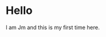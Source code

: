 <html>
  <head>
    <title>This is my first time</title>
  </head>
  <body>
    <h1 text-align="center">Hello</h1>
    <p>I am Jm and this is my first time here.</p>
  </body>
</html>
